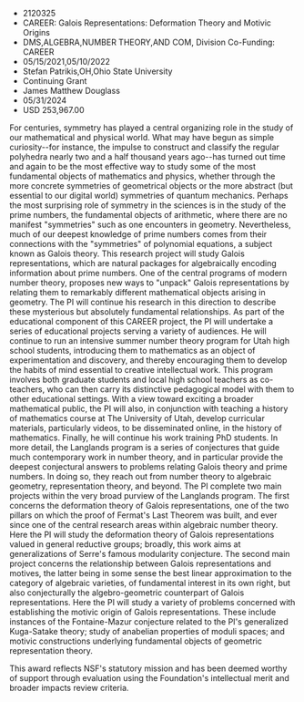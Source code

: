 
* 2120325
* CAREER: Galois Representations: Deformation Theory and Motivic Origins
* DMS,ALGEBRA,NUMBER THEORY,AND COM, Division Co-Funding: CAREER
* 05/15/2021,05/10/2022
* Stefan Patrikis,OH,Ohio State University
* Continuing Grant
* James Matthew Douglass
* 05/31/2024
* USD 253,967.00

For centuries, symmetry has played a central organizing role in the study of our
mathematical and physical world. What may have begun as simple curiosity--for
instance, the impulse to construct and classify the regular polyhedra nearly two
and a half thousand years ago--has turned out time and again to be the most
effective way to study some of the most fundamental objects of mathematics and
physics, whether through the more concrete symmetries of geometrical objects or
the more abstract (but essential to our digital world) symmetries of quantum
mechanics. Perhaps the most surprising role of symmetry in the sciences is in
the study of the prime numbers, the fundamental objects of arithmetic, where
there are no manifest "symmetries" such as one encounters in geometry.
Nevertheless, much of our deepest knowledge of prime numbers comes from their
connections with the "symmetries" of polynomial equations, a subject known as
Galois theory. This research project will study Galois representations, which
are natural packages for algebraically encoding information about prime numbers.
One of the central programs of modern number theory, proposes new ways to
"unpack" Galois representations by relating them to remarkably different
mathematical objects arising in geometry. The PI will continue his research in
this direction to describe these mysterious but absolutely fundamental
relationships. As part of the educational component of this CAREER project, the
PI will undertake a series of educational projects serving a variety of
audiences. He will continue to run an intensive summer number theory program for
Utah high school students, introducing them to mathematics as an object of
experimentation and discovery, and thereby encouraging them to develop the
habits of mind essential to creative intellectual work. This program involves
both graduate students and local high school teachers as co-teachers, who can
then carry its distinctive pedagogical model with them to other educational
settings. With a view toward exciting a broader mathematical public, the PI will
also, in conjunction with teaching a history of mathematics course at The
University of Utah, develop curricular materials, particularly videos, to be
disseminated online, in the history of mathematics. Finally, he will continue
his work training PhD students. In more detail, the Langlands program is a
series of conjectures that guide much contemporary work in number theory, and in
particular provide the deepest conjectural answers to problems relating Galois
theory and prime numbers. In doing so, they reach out from number theory to
algebraic geometry, representation theory, and beyond. The PI complete two main
projects within the very broad purview of the Langlands program. The first
concerns the deformation theory of Galois representations, one of the two
pillars on which the proof of Fermat's Last Theorem was built, and ever since
one of the central research areas within algebraic number theory. Here the PI
will study the deformation theory of Galois representations valued in general
reductive groups; broadly, this work aims at generalizations of Serre's famous
modularity conjecture. The second main project concerns the relationship between
Galois representations and motives, the latter being in some sense the best
linear approximation to the category of algebraic varieties, of fundamental
interest in its own right, but also conjecturally the algebro-geometric
counterpart of Galois representations. Here the PI will study a variety of
problems concerned with establishing the motivic origin of Galois
representations. These include instances of the Fontaine-Mazur conjecture
related to the PI's generalized Kuga-Satake theory; study of anabelian
properties of moduli spaces; and motivic constructions underlying fundamental
objects of geometric representation theory.

This award reflects NSF's statutory mission and has been deemed worthy of
support through evaluation using the Foundation's intellectual merit and broader
impacts review criteria.
